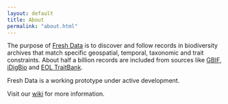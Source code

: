 ```yaml
---
layout: default
title: About
permalink: "about.html"
---
```


The purpose of [Fresh Data](https://github.com/gimmefreshdata/freshdata) is to discover and follow records in biodiversity archives that match specific geospatial, temporal, taxonomic and trait constraints. About half a billion records are included from sources like [GBIF](http://gbif.org), [iDigBio](http://idigbio.org) and [EOL TraitBank](http://eol.org/traitbank).

Fresh Data is a working prototype under active development.

Visit our [wiki](https://github.com/gimmefreshdata/freshdata/wiki) for more information.
